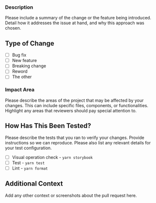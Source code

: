 ### Description
Please include a summary of the change or the feature being introduced. Detail how it addresses the issue at hand, and why this approach was chosen.

## Type of Change
- [ ] Bug fix
- [ ] New feature
- [ ] Breaking change
- [ ] Reword
- [ ] The other

### Impact Area
Please describe the areas of the project that may be affected by your changes. This can include specific files, components, or functionalities. Highlight any areas that reviewers should pay special attention to.

## How Has This Been Tested?
Please describe the tests that you ran to verify your changes. Provide instructions so we can reproduce. Please also list any relevant details for your test configuration.

- [ ] Visual operation check - `yarn storybook`
- [ ] Test - `yarn test`
- [ ] Lint - `yarn format`

## Additional Context
Add any other context or screenshots about the pull request here.

